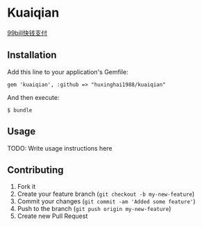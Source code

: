 # Kuaiqian

[99bill快钱支付](https://www.99bill.com/)

## Installation

Add this line to your application's Gemfile:

    gem 'kuaiqian', :github => "huxinghai1988/kuaiqian"

And then execute:

    $ bundle

## Usage

TODO: Write usage instructions here

## Contributing

1. Fork it
2. Create your feature branch (`git checkout -b my-new-feature`)
3. Commit your changes (`git commit -am 'Added some feature'`)
4. Push to the branch (`git push origin my-new-feature`)
5. Create new Pull Request
